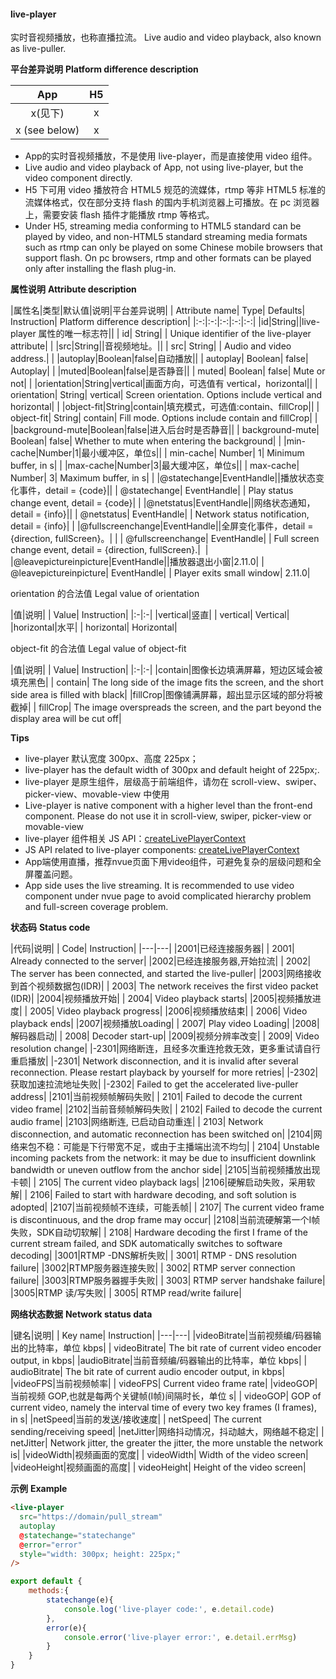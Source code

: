 #### live-player

实时音视频播放，也称直播拉流。
Live audio and video playback, also known as live-puller.


**平台差异说明**
**Platform difference description**

|App|H5|
|:-:		|:-:|
|x(见下)|x	|
| x (see below)| x|

- App的实时音视频播放，不是使用 live-player，而是直接使用 video 组件。
- Live audio and video playback of App, not using live-player, but the video component directly.
- H5 下可用 video 播放符合 HTML5 规范的流媒体，rtmp 等非 HTML5 标准的流媒体格式，仅在部分支持 flash 的国内手机浏览器上可播放。在 pc 浏览器上，需要安装 flash 插件才能播放 rtmp 等格式。
- Under H5, streaming media conforming to HTML5 standard can be played by video, and non-HTML5 standard streaming media formats such as rtmp can only be played on some Chinese mobile browsers that support flash. On pc browsers, rtmp and other formats can be played only after installing the flash plug-in.


**属性说明**
**Attribute description**

|属性名|类型|默认值|说明|平台差异说明|
| Attribute name| Type| Defaults| Instruction| Platform difference description|
|:-:|:-:|:-:|:-:|:-:|
|id|String||live-player 属性的唯一标志符||
| id| String| | Unique identifier of the live-player attribute| |
|src|String||音视频地址。||
| src| String| | Audio and video address.| |
|autoplay|Boolean|false|自动播放||
| autoplay| Boolean| false| Autoplay| |
|muted|Boolean|false|是否静音||
| muted| Boolean| false| Mute or not| |
|orientation|String|vertical|画面方向，可选值有 vertical，horizontal||
| orientation| String| vertical| Screen orientation. Options include vertical and horizontal| |
|object-fit|String|contain|填充模式，可选值:contain、fillCrop||
| object-fit| String| contain| Fill mode. Options include contain and fillCrop| |
|background-mute|Boolean|false|进入后台时是否静音||
| background-mute| Boolean| false| Whether to mute when entering the background| |
|min-cache|Number|1|最小缓冲区，单位s||
| min-cache| Number| 1| Minimum buffer, in s| |
|max-cache|Number|3|最大缓冲区，单位s||
| max-cache| Number| 3| Maximum buffer, in s| |
|@statechange|EventHandle||播放状态变化事件，detail = {code}||
| @statechange| EventHandle| | Play status change event, detail = {code}| |
|@netstatus|EventHandle||网络状态通知，detail = {info}|| 
| @netstatus| EventHandle| | Network status notification, detail = {info}| |
|@fullscreenchange|EventHandle||全屏变化事件，detail = {direction, fullScreen}。|&nbsp;|
| @fullscreenchange| EventHandle| | Full screen change event, detail = {direction, fullScreen}.|  |
|@leavepictureinpicture|EventHandle||播放器退出小窗|2.11.0|
| @leavepictureinpicture| EventHandle| | Player exits small window| 2.11.0|



orientation 的合法值
Legal value of orientation

|值|说明|
| Value| Instruction|
|:-|:-|
|vertical|竖直|
| vertical| Vertical|
|horizontal|水平|
| horizontal| Horizontal|


object-fit 的合法值
Legal value of object-fit

|值|说明|
| Value| Instruction|
|:-|:-|
|contain|图像长边填满屏幕，短边区域会被填充⿊⾊|
| contain| The long side of the image fits the screen, and the short side area is filled with black|
|fillCrop|图像铺满屏幕，超出显示区域的部分将被截掉|
| fillCrop| The image overspreads the screen, and the part beyond the display area will be cut off|


**Tips**

* live-player 默认宽度 300px、高度 225px；
* live-player has the default width of 300px and default height of 225px;.
* live-player 是原生组件，层级高于前端组件，请勿在 scroll-view、swiper、picker-view、movable-view 中使用
* Live-player is native component with a higher level than the front-end component. Please do not use it in scroll-view, swiper, picker-view or movable-view
* live-player 组件相关 JS API：[createLivePlayerContext](/api/media/live-player-context)
* JS API related to live-player components: [createLivePlayerContext](/api/media/live-player-context)
* App端使用直播，推荐nvue页面下用video组件，可避免复杂的层级问题和全屏覆盖问题。
* App side uses the live streaming. It is recommended to use video component under nvue page to avoid complicated hierarchy problem and full-screen coverage problem.


**状态码**
**Status code**

|代码|说明|
| Code| Instruction|
|---|---|
|2001|已经连接服务器|
| 2001| Already connected to the server|
|2002|已经连接服务器,开始拉流|
| 2002| The server has been connected, and started the live-puller|
|2003|网络接收到首个视频数据包(IDR)|
| 2003| The network receives the first video packet (IDR)|
|2004|视频播放开始|
| 2004| Video playback starts|
|2005|视频播放进度|
| 2005| Video playback progress|
|2006|视频播放结束|
| 2006| Video playback ends|
|2007|视频播放Loading|
| 2007| Play video Loading|
|2008|解码器启动|
| 2008| Decoder start-up|
|2009|视频分辨率改变|
| 2009| Video resolution change|
|-2301|网络断连，且经多次重连抢救无效，更多重试请自行重启播放|
|-2301| Network disconnection, and it is invalid after several reconnection. Please restart playback by yourself for more retries|
|-2302|获取加速拉流地址失败|
|-2302| Failed to get the accelerated live-puller address|
|2101|当前视频帧解码失败|
| 2101| Failed to decode the current video frame|
|2102|当前音频帧解码失败|
| 2102| Failed to decode the current audio frame|
|2103|网络断连, 已启动自动重连|
| 2103| Network disconnection, and automatic reconnection has been switched on|
|2104|网络来包不稳：可能是下行带宽不足，或由于主播端出流不均匀|
| 2104| Unstable incoming packets from the network: it may be due to insufficient downlink bandwidth or uneven outflow from the anchor side|
|2105|当前视频播放出现卡顿|
| 2105| The current video playback lags|
|2106|硬解启动失败，采用软解|
| 2106| Failed to start with hardware decoding, and soft solution is adopted|
|2107|当前视频帧不连续，可能丢帧|
| 2107| The current video frame is discontinuous, and the drop frame may occur|
|2108|当前流硬解第一个I帧失败，SDK自动切软解|
| 2108| Hardware decoding the first I frame of the current stream failed, and SDK automatically switches to software decoding|
|3001|RTMP -DNS解析失败|
| 3001| RTMP - DNS resolution failure|
|3002|RTMP服务器连接失败|
| 3002| RTMP server connection failure|
|3003|RTMP服务器握手失败|
| 3003| RTMP server handshake failure|
|3005|RTMP 读/写失败|
| 3005| RTMP read/write failure|

**网络状态数据**
**Network status data**

|键名|说明|
| Key name| Instruction|
|---|---|
|videoBitrate|当前视频编/码器输出的比特率，单位 kbps|
| videoBitrate| The bit rate of current video encoder output, in kbps|
|audioBitrate|当前音频编/码器输出的比特率，单位 kbps|
| audioBitrate| The bit rate of current audio encoder output, in kbps|
|videoFPS|当前视频帧率|
| videoFPS| Current video frame rate|
|videoGOP|当前视频 GOP,也就是每两个关键帧(I帧)间隔时长，单位 s|
| videoGOP| GOP of current video, namely the interval time of every two key frames (I frames), in s|
|netSpeed|当前的发送/接收速度|
| netSpeed| The current sending/receiving speed|
|netJitter|网络抖动情况，抖动越大，网络越不稳定|
| netJitter| Network jitter, the greater the jitter, the more unstable the network is|
|videoWidth|视频画面的宽度|
| videoWidth| Width of the video screen|
|videoHeight|视频画面的高度|
| videoHeight| Height of the video screen|

**示例**
**Example**

```html
<live-player
  src="https://domain/pull_stream"
  autoplay
  @statechange="statechange"
  @error="error"
  style="width: 300px; height: 225px;"
/>
```

```javascript
export default {
    methods:{
        statechange(e){
            console.log('live-player code:', e.detail.code)
        },
        error(e){
            console.error('live-player error:', e.detail.errMsg)
        }
    }
}
```
